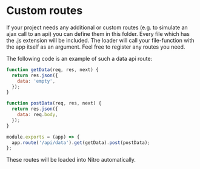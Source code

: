 # Custom routes

If your project needs any additional or custom routes (e.g. to simulate an ajax call to an api) you can define
them in this folder. Every file which has the .js extension will be included.
The loader will call your file-function with the app itself as an argument. Feel free to register any routes you need.

The following code is an example of such a data api route:

```js
function getData(req, res, next) {
  return res.json({
    data: 'empty',
  });
}

function postData(req, res, next) {
  return res.json({
    data: req.body,
  });
}

module.exports = (app) => {
  app.route('/api/data').get(getData).post(postData);
};
```

These routes will be loaded into Nitro automatically.
